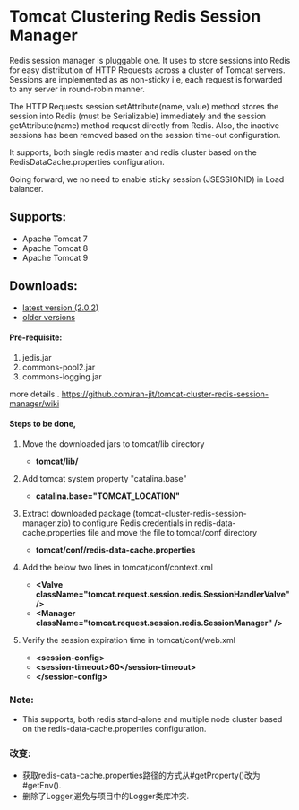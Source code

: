 # Tomcat Clustering Redis Session Manager

Redis session manager is pluggable one. It uses to store sessions into Redis for easy distribution of HTTP Requests across a cluster of Tomcat servers. Sessions are implemented as as non-sticky i.e, each request is forwarded to any server in round-robin manner.

The HTTP Requests session setAttribute(name, value) method stores the session into Redis (must be Serializable) immediately and the session getAttribute(name) method request directly from Redis. Also, the inactive sessions has been removed based on the session time-out configuration.

It supports, both single redis master and redis cluster based on the RedisDataCache.properties configuration.

Going forward, we no need to enable sticky session (JSESSIONID) in Load balancer.

## Supports:
   * Apache Tomcat 7
   * Apache Tomcat 8
   * Apache Tomcat 9

## Downloads:
   * [latest version (2.0.2)](https://github.com/ran-jit/tomcat-cluster-redis-session-manager/releases/tag/2.0.2)
   * [older versions](https://github.com/ran-jit/tomcat-cluster-redis-session-manager/wiki)

#### Pre-requisite:
1. jedis.jar
2. commons-pool2.jar
3. commons-logging.jar

more details.. https://github.com/ran-jit/tomcat-cluster-redis-session-manager/wiki
    

#### Steps to be done,
1. Move the downloaded jars to tomcat/lib directory
	* **tomcat/lib/**
	
2. Add tomcat system property "catalina.base"
	* **catalina.base="TOMCAT_LOCATION"**

3. Extract downloaded package (tomcat-cluster-redis-session-manager.zip) to configure Redis credentials in redis-data-cache.properties file and move the file to tomcat/conf directory
	* **tomcat/conf/redis-data-cache.properties**

4. Add the below two lines in tomcat/conf/context.xml
	* **&#60;Valve className="tomcat.request.session.redis.SessionHandlerValve" &#47;&#62;**
	* **&#60;Manager className="tomcat.request.session.redis.SessionManager" &#47;&#62;**

5. Verify the session expiration time in tomcat/conf/web.xml
	* **&#60;session-config&#62;**
	* 	**&#60;session-timeout&#62;60&#60;&#47;session-timeout&#62;**
	* **&#60;&#47;session-config&#62;**

### Note:
  * This supports, both redis stand-alone and multiple node cluster based on the redis-data-cache.properties configuration.

### 改变:
   * 获取redis-data-cache.properties路径的方式从#getProperty()改为#getEnv().
   * 删除了Logger,避免与项目中的Logger类库冲突.